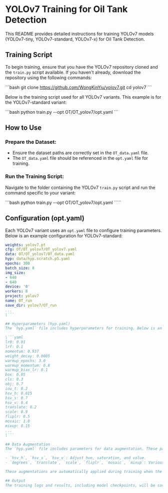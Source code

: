 # YOLOv7 Training for Oil Tank Detection

This README provides detailed instructions for training YOLOv7 models (YOLOv7-tiny, YOLOv7-standard, YOLOv7-x) for Oil Tank Detection.

## Training Script
To begin training, ensure that you have the YOLOv7 repository cloned and the `train.py` script available. If you haven't already, download the repository using the following commands:

\```bash
git clone https://github.com/WongKinYiu/yolov7.git
cd yolov7
\```

Below is the training script used for all YOLOv7 variants. This example is for the YOLOv7-standard variant:

\```bash
python train.py --opt OT/OT_yolov7/opt.yaml
\```

## How to Use

### Prepare the Dataset:
- Ensure the dataset paths are correctly set in the `OT_data.yaml` file.
- The `OT_data.yaml` file should be referenced in the `opt.yaml` file for training.

### Run the Training Script:
Navigate to the folder containing the YOLOv7 `train.py` script and run the command specific to your variant:

\```bash
python train.py --opt OT/OT_yolov7/opt.yaml
\`````

## Configuration (opt.yaml)
Each YOLOv7 variant uses an `opt.yaml` file to configure training parameters. Below is an example configuration for YOLOv7-standard:

```yaml
weights: yolov7.pt
cfg: OT/OT_yolov7/OT_yolov7.yaml
data: OT/OT_yolov7/OT_data.yaml
hyp: data/hyp.scratch.p5.yaml
epochs: 300
batch_size: 8
img_size:
- 640
- 640
device: '0'
workers: 8
project: yolov7
name: OT_run
save_dir: yolov7/OT_run
...
\```

## Hyperparameters (hyp.yaml)
The `hyp.yaml` file includes hyperparameters for training. Below is an example configuration:

\```yaml
lr0: 0.01
lrf: 0.1
momentum: 0.937
weight_decay: 0.0005
warmup_epochs: 3.0
warmup_momentum: 0.8
warmup_bias_lr: 0.1
box: 0.05
cls: 0.3
obj: 0.7
iou_t: 0.2
hsv_h: 0.015
hsv_s: 0.7
hsv_v: 0.4
translate: 0.2
scale: 0.9
fliplr: 0.5
mosaic: 1.0
mixup: 0.15
...
\```

## Data Augmentation
The `hyp.yaml` file includes parameters for data augmentation. These parameters control how images are augmented during training:

- `hsv_h`, `hsv_s`, `hsv_v`: Adjust hue, saturation, and value.
- `degrees`, `translate`, `scale`, `fliplr`, `mosaic`, `mixup`: Various augmentation techniques.

These augmentations are automatically applied during training when the script is executed.

## Output
The training logs and results, including model checkpoints, will be saved automatically in the `yolov7/OT_run` directory.
